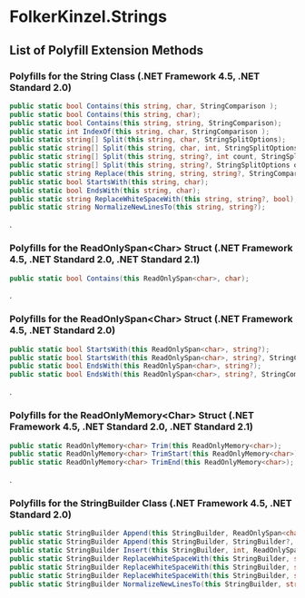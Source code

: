 # FolkerKinzel.Strings

## List of Polyfill Extension Methods

### Polyfills for the String Class (.NET Framework 4.5, .NET Standard 2.0)
```csharp
public static bool Contains(this string, char, StringComparison );
public static bool Contains(this string, char);
public static bool Contains(this string, string, StringComparison);
public static int IndexOf(this string, char, StringComparison );
public static string[] Split(this string, char, StringSplitOptions);
public static string[] Split(this string, char, int, StringSplitOptions);
public static string[] Split(this string, string?, int count, StringSplitOptions);
public static string[] Split(this string, string?, StringSplitOptions options);
public static string Replace(this string, string, string?, StringComparison);
public static bool StartsWith(this string, char);
public static bool EndsWith(this string, char);
public static string ReplaceWhiteSpaceWith(this string, string?, bool);
public static string NormalizeNewLinesTo(this string, string?);
```
.

### Polyfills for the ReadOnlySpan&lt;Char&gt; Struct (.NET Framework 4.5, .NET Standard 2.0, .NET Standard 2.1)

```csharp
public static bool Contains(this ReadOnlySpan<char>, char);
```
.

### Polyfills for the ReadOnlySpan&lt;Char&gt; Struct (.NET Framework 4.5, .NET Standard 2.0)

```csharp
public static bool StartsWith(this ReadOnlySpan<char>, string?);
public static bool StartsWith(this ReadOnlySpan<char>, string?, StringComparison);
public static bool EndsWith(this ReadOnlySpan<char>, string?);
public static bool EndsWith(this ReadOnlySpan<char>, string?, StringComparison);
```
.

### Polyfills for the ReadOnlyMemory&lt;Char&gt; Struct (.NET Framework 4.5, .NET Standard 2.0, .NET Standard 2.1)
```csharp
public static ReadOnlyMemory<char> Trim(this ReadOnlyMemory<char>);
public static ReadOnlyMemory<char> TrimStart(this ReadOnlyMemory<char>);
public static ReadOnlyMemory<char> TrimEnd(this ReadOnlyMemory<char>);
```
.
### Polyfills for the StringBuilder Class (.NET Framework 4.5, .NET Standard 2.0)
```csharp
public static StringBuilder Append(this StringBuilder, ReadOnlySpan<char>);
public static StringBuilder Append(this StringBuilder, StringBuilder?, int, int);
public static StringBuilder Insert(this StringBuilder, int, ReadOnlySpan<char>);
public static StringBuilder ReplaceWhiteSpaceWith(this StringBuilder, string?, bool);
public static StringBuilder ReplaceWhiteSpaceWith(this StringBuilder, string?, int, bool);
public static StringBuilder ReplaceWhiteSpaceWith(this StringBuilder, string?, int, int, bool);
public static StringBuilder NormalizeNewLinesTo(this StringBuilder, string?);
```